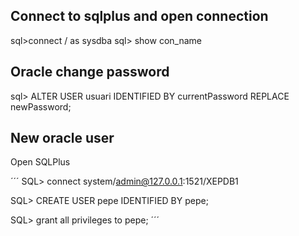 ## Connect to sqlplus and open connection
sql>connect / as sysdba
sql> show con_name
  
## Oracle change password
sql> ALTER USER usuari IDENTIFIED BY currentPassword REPLACE newPassword;

## New oracle user
Open SQLPlus
  
´´´
SQL> connect system/admin@127.0.0.1:1521/XEPDB1
 
SQL> CREATE USER pepe IDENTIFIED BY pepe;
 
SQL> grant all privileges to pepe;
´´´
